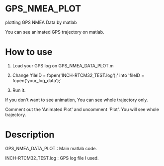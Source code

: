 # GPS_NMEA_PLOT
plotting GPS NMEA Data by matlab

You can see animated GPS trajectory on matlab.


# How to use

1. Load your GPS log on GPS_NMEA_DATA_PLOT.m

2. Change 'fileID = fopen('INCH-RTCM32_TEST.log');' into 'fileID = fopen('your_log_data');'

3. Run it.

If you don't want to see animation, You can see whole trajectory only.

Comment out the 'Animated Plot' and uncomment 'Plot'. You will see whole trajectory.

# Description
GPS_NMEA_DATA_PLOT : Main matlab code.

INCH-RTCM32_TEST.log : GPS log file I used.
